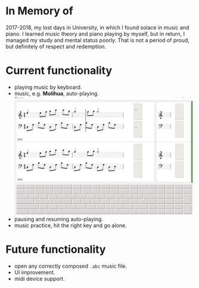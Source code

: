 # In Memory of
2017-2018, my lost days in University, in which I found solace in music and piano. I learned music theory and piano playing by myself, 
but in return, I managed my study and mental status poorly. That is not a period of proud, but definitely of respect and redemption. 

# Current functionality
- playing music by keyboard.
- music, e.g. __Molihua__, auto-playing. 
![](screenshots/auto-playing.gif)
- pausing and resuming auto-playing.
- music practice, hit the right key and go alone.

# Future functionality
- open any correctly composed `.abc` music file.
- UI improvement.
- midi device support.
